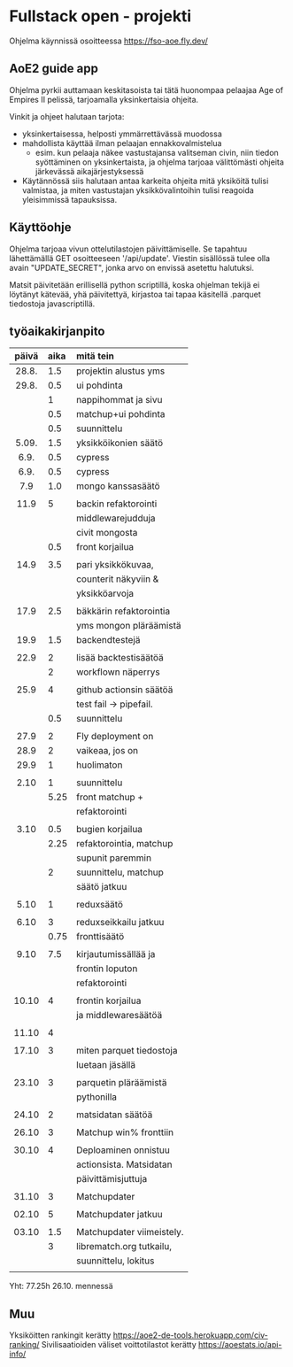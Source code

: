 # Fullstack open - projekti

Ohjelma käynnissä osoitteessa https://fso-aoe.fly.dev/

## AoE2 guide app

Ohjelma pyrkii auttamaan keskitasoista tai tätä huonompaa pelaajaa Age of Empires II pelissä, tarjoamalla yksinkertaisia ohjeita.

Vinkit ja ohjeet halutaan tarjota:

- yksinkertaisessa, helposti ymmärrettävässä muodossa
- mahdollista käyttää ilman pelaajan ennakkovalmistelua
  - esim. kun pelaaja näkee vastustajansa valitseman civin, niin tiedon syöttäminen on yksinkertaista, ja ohjelma tarjoaa välittömästi ohjeita järkevässä aikajärjestyksessä
- Käytännössä siis halutaan antaa karkeita ohjeita mitä yksiköitä tulisi valmistaa, ja miten vastustajan yksikkövalintoihin tulisi reagoida yleisimmissä tapauksissa.

## Käyttöohje

Ohjelma tarjoaa vivun ottelutilastojen päivittämiselle. Se tapahtuu lähettämällä GET osoitteeseen '/api/update'. Viestin sisällössä tulee olla avain "UPDATE_SECRET", jonka arvo on envissä asetettu halutuksi.

Matsit päivitetään erillisellä python scriptillä, koska ohjelman tekijä ei löytänyt kätevää, yhä päivitettyä, kirjastoa tai tapaa käsitellä .parquet tiedostoja javascriptillä.

## työaikakirjanpito

| päivä | aika | mitä tein                 |
| :---: | :--- | :------------------------ |
| 28.8. | 1.5  | projektin alustus yms     |
| 29.8. | 0.5  | ui pohdinta               |
|       | 1    | nappihommat ja sivu       |
|       | 0.5  | matchup+ui pohdinta       |
|       | 0.5  | suunnittelu               |
| 5.09. | 1.5  | yksikköikonien säätö      |
| 6.9.  | 0.5  | cypress                   |
| 6.9.  | 0.5  | cypress                   |
|  7.9  | 1.0  | mongo kanssasäätö         |
|       |      |                           |
| 11.9  | 5    | backin refaktorointi      |
|       |      | middlewarejudduja         |
|       |      | civit mongosta            |
|       | 0.5  | front korjailua           |
|       |      |                           |
| 14.9  | 3.5  | pari yksikkökuvaa,        |
|       |      | counterit näkyviin &      |
|       |      | yksikköarvoja             |
|       |      |                           |
| 17.9  | 2.5  | bäkkärin refaktorointia   |
|       |      | yms mongon pläräämistä    |
| 19.9  | 1.5  | backendtestejä            |
|       |      |                           |
| 22.9  | 2    | lisää backtestisäätöä     |
|       | 2    | workflown näperrys        |
|       |      |                           |
| 25.9  | 4    | github actionsin säätöä   |
|       |      | test fail -> pipefail.    |
|       | 0.5  | suunnittelu               |
|       |      |                           |
| 27.9  | 2    | Fly deployment on         |
| 28.9  | 2    | vaikeaa, jos on           |
| 29.9  | 1    | huolimaton                |
|       |      |                           |
| 2.10  | 1    | suunnittelu               |
|       | 5.25 | front matchup +           |
|       |      | refaktorointi             |
|       |      |                           |
| 3.10  | 0.5  | bugien korjailua          |
|       | 2.25 | refaktorointia, matchup   |
|       |      | supunit paremmin          |
|       | 2    | suunnittelu, matchup      |
|       |      | säätö jatkuu              |
|       |      |                           |
| 5.10  | 1    | reduxsäätö                |
|       |      |                           |
| 6.10  | 3    | reduxseikkailu jatkuu     |
|       | 0.75 | fronttisäätö              |
|       |      |                           |
| 9.10  | 7.5  | kirjautumissällää ja      |
|       |      | frontin loputon           |
|       |      | refaktorointi             |
|       |      |                           |
| 10.10 | 4    | frontin korjailua         |
|       |      | ja middlewaresäätöä       |
|       |      |                           |
| 11.10 | 4    |                           |
|       |      |                           |
| 17.10 | 3    | miten parquet tiedostoja  |
|       |      | luetaan jäsällä           |
|       |      |                           |
| 23.10 | 3    | parquetin pläräämistä     |
|       |      | pythonilla                |
|       |      |                           |
| 24.10 | 2    | matsidatan säätöä         |
|       |      |                           |
| 26.10 | 3    | Matchup win% fronttiin    |
|       |      |                           |
| 30.10 | 4    | Deploaminen onnistuu      |
|       |      | actionsista. Matsidatan   |
|       |      | päivittämisjuttuja        |
|       |      |                           |
| 31.10 | 3    | Matchupdater              |
|       |      |                           |
| 02.10 | 5    | Matchupdater jatkuu       |
|       |      |                           |
| 03.10 | 1.5  | Matchupdater viimeistely. |
|       | 3    | librematch.org tutkailu,  |
|       |      | suunnittelu, lokitus      |
|       |      |                           |

Yht: 77.25h 26.10. mennessä

## Muu

Yksiköitten rankingit kerätty https://aoe2-de-tools.herokuapp.com/civ-ranking/
Sivilisaatioiden väliset voittotilastot kerätty https://aoestats.io/api-info/
